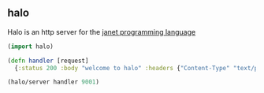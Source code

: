 ## halo

Halo is an http server for the [janet programming language](https://github.com/janet-lang/janet)

```clojure
(import halo)

(defn handler [request]
  {:status 200 :body "welcome to halo" :headers {"Content-Type" "text/plain"}})

(halo/server handler 9001)
```
